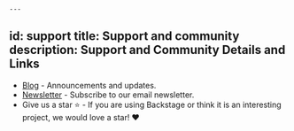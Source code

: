     ---
id: support
title: Support and community
description: Support and Community Details and Links
---

- [Blog](https://backstage.io/blog/) - Announcements and updates.
- [Newsletter](https://mailchi.mp/spotify/backstage-community) - Subscribe to
  our email newsletter.
- Give us a star ⭐️ - If you are using Backstage or think it is an interesting
  project, we would love a star! ❤️